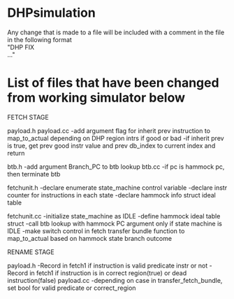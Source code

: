 # DHPsimulation

Any change that is made to a file will be included with a comment in the file in the following format <br />
"DHP FIX <br />
..." <br />

# List of files that have been changed from working simulator below

FETCH STAGE

payload.h
payload.cc
-add argument flag for inherit prev instruction to map_to_actual depending on DHP region intrs if good or bad
-if inherit prev is true, get prev good instr value and prev db_index to current index and return

btb.h
-add argument Branch_PC to btb lookup
btb.cc
-if pc is hammock pc, then terminate btb

fetchunit.h
-declare enumerate state_machine control variable
-declare instr counter for instructions in each state
-declare hammock info struct ideal table

fetchunit.cc
-initialize state_machine as IDLE
-define hammock ideal table struct
-call btb lookup with hammock PC argument only if state machine is IDLE
-make switch control in fetch transfer bundle function to map_to_actual based on hammock state branch outcome

RENAME STAGE

payload.h
-Record in fetch1 if instruction is valid predicate instr or not
-Record in fetch1 if instruction is in correct region(true) or dead instruction(false)
payload.cc
-depending on case in transfer_fetch_bundle, set bool for valid predicate or correct_region
